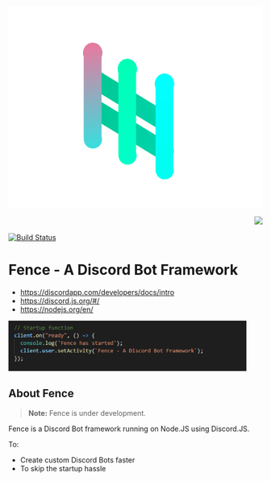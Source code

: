 <p align="center">
  <img height="400px" src="fence.png">
</p>
<p align="right">
  <img height="75px" src="https://discordapp.com/assets/e4923594e694a21542a489471ecffa50.svg">
</p>

[![Build Status](https://travis-ci.org/LeeviKopakkala/Fence.svg?branch=development)](https://travis-ci.org/LeeviKopakkala/Fence.svg?branch=development)

# Fence - A Discord Bot Framework

+ https://discordapp.com/developers/docs/intro
+ https://discord.js.org/#/
+ https://nodejs.org/en/

<p align="left">
  <img height="100px" src="fencecode.png">
</p>

## About Fence

> **Note:** Fence is under development.

Fence is a Discord Bot framework running on Node.JS using Discord.JS.

To:
- Create custom Discord Bots faster
- To skip the startup hassle
